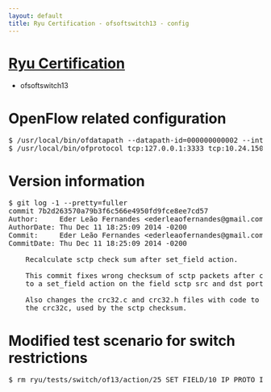 ```yaml
---
layout: default
title: Ryu Certification - ofsoftswitch13 - config
---
```

# [Ryu Certification](http://osrg.github.io/ryu/certification.html)
* ofsoftswitch13

# OpenFlow related configuration
<pre>
$ /usr/local/bin/ofdatapath --datapath-id=000000000002 --interface=eth21,eth22,eth23 ptcp:3333
$ /usr/local/bin/ofprotocol tcp:127.0.0.1:3333 tcp:10.24.150.30:6633
</pre>

# Version information
<pre>
$ git log -1 --pretty=fuller
commit 7b2d263570a79b3f6c566e4950fd9fce8ee7cd57
Author:     Eder Leão Fernandes &lt;ederleaofernandes@gmail.com&gt;
AuthorDate: Thu Dec 11 18:25:09 2014 -0200
Commit:     Eder Leão Fernandes &lt;ederleaofernandes@gmail.com&gt;
CommitDate: Thu Dec 11 18:25:09 2014 -0200

    Recalculate sctp check sum after set_field action.
    
    This commit fixes wrong checksum of sctp packets after changes due
    to a set_field action on the field sctp src and dst ports.
    
    Also changes the crc32.c and crc32.h files with code to calculate
    the crc32c, used by the sctp checksum.
</pre>

# Modified test scenario for switch restrictions
<pre>
$ rm ryu/tests/switch/of13/action/25_SET_FIELD/10_IP_PROTO_IPv6.json
</pre>
